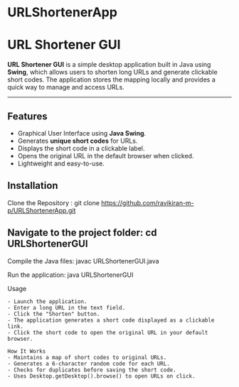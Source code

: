 # URLShortenerApp

# URL Shortener GUI

**URL Shortener GUI** is a simple desktop application built in Java using **Swing**, which allows users to shorten long URLs and generate clickable short codes. The application stores the mapping locally and provides a quick way to manage and access URLs.


---

## Features
- Graphical User Interface using **Java Swing**.  
- Generates **unique short codes** for URLs.  
- Displays the short code in a clickable label.  
- Opens the original URL in the default browser when clicked.  
- Lightweight and easy-to-use.  


## Installation

Clone the Repository :     git clone https://github.com/ravikiran-m-p/URLShortenerApp.git

## Navigate to the project folder:  cd URLShortenerGUI

Compile the Java files:  javac URLShortenerGUI.java

Run the application:  java URLShortenerGUI

Usage

    - Launch the application.
    - Enter a long URL in the text field.
    - Click the "Shorten" button.
    - The application generates a short code displayed as a clickable link.
    - Click the short code to open the original URL in your default browser.

    How It Works
    - Maintains a map of short codes to original URLs.
    - Generates a 6-character random code for each URL.
    - Checks for duplicates before saving the short code.
    - Uses Desktop.getDesktop().browse() to open URLs on click.
